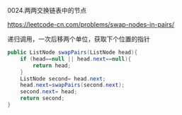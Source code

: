 0024.两两交换链表中的节点

https://leetcode-cn.com/problems/swap-nodes-in-pairs/

递归调用，一次后移两个单位，获取下个位置的指针

```java
public ListNode swapPairs(ListNode head){
    if (head==null || head.next==null){
        return head;
    }
    ListNode second= head.next;
    head.next=swapPairs(second.next);
    second.next= head;
    return second;
}
```

